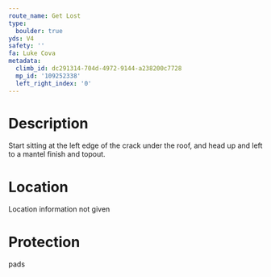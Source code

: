 ```yaml
---
route_name: Get Lost
type:
  boulder: true
yds: V4
safety: ''
fa: Luke Cova
metadata:
  climb_id: dc291314-704d-4972-9144-a238200c7728
  mp_id: '109252338'
  left_right_index: '0'
---
```

# Description
Start sitting at the left edge of the crack under the roof, and head up and left to a mantel finish and topout.

# Location
Location information not given

# Protection
pads
